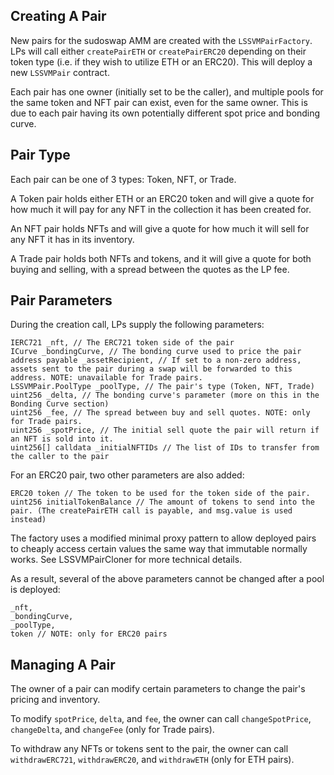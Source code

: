 ## Creating A Pair

New pairs for the sudoswap AMM are created with the `LSSVMPairFactory`. LPs will call either `createPairETH` or `createPairERC20` depending on their token type (i.e. if they wish to utilize ETH or an ERC20). This will deploy a new `LSSVMPair` contract.

Each pair has one owner (initially set to be the caller), and multiple pools for the same token and NFT pair can exist, even for the same owner. This is due to each pair having its own potentially different spot price and bonding curve.

## Pair Type

Each pair can be one of 3 types: Token, NFT, or Trade.

A Token pair holds either ETH or an ERC20 token and will give a quote for how much it will pay for any NFT in the collection it has been created for.

An NFT pair holds NFTs and will give a quote for how much it will sell for any NFT it has in its inventory.

A Trade pair holds both NFTs and tokens, and it will give a quote for both buying and selling, with a spread between the quotes as the LP fee.


## Pair Parameters

During the creation call, LPs supply the following parameters:

```
IERC721 _nft, // The ERC721 token side of the pair
ICurve _bondingCurve, // The bonding curve used to price the pair
address payable _assetRecipient, // If set to a non-zero address, assets sent to the pair during a swap will be forwarded to this address. NOTE: unavailable for Trade pairs.
LSSVMPair.PoolType _poolType, // The pair's type (Token, NFT, Trade)
uint256 _delta, // The bonding curve's parameter (more on this in the Bonding Curve section)
uint256 _fee, // The spread between buy and sell quotes. NOTE: only for Trade pairs.
uint256 _spotPrice, // The initial sell quote the pair will return if an NFT is sold into it.
uint256[] calldata _initialNFTIDs // The list of IDs to transfer from the caller to the pair
```

For an ERC20 pair, two other parameters are also added:
```
ERC20 token // The token to be used for the token side of the pair.
uint256 initialTokenBalance // The amount of tokens to send into the pair. (The createPairETH call is payable, and msg.value is used instead)
```

The factory uses a modified minimal proxy pattern to allow deployed pairs to cheaply access certain values the same way that immutable normally works. See LSSVMPairCloner for more technical details.

As a result, several of the above parameters cannot be changed after a pool is deployed:
```
_nft,
_bondingCurve,
_poolType,
token // NOTE: only for ERC20 pairs
```

## Managing A Pair

The owner of a pair can modify certain parameters to change the pair's pricing and inventory.

To modify `spotPrice`, `delta`, and `fee`, the owner can call `changeSpotPrice`, `changeDelta`, and `changeFee` (only for Trade pairs).

To withdraw any NFTs or tokens sent to the pair, the owner can call `withdrawERC721`, `withdrawERC20`, and `withdrawETH` (only for ETH pairs).
